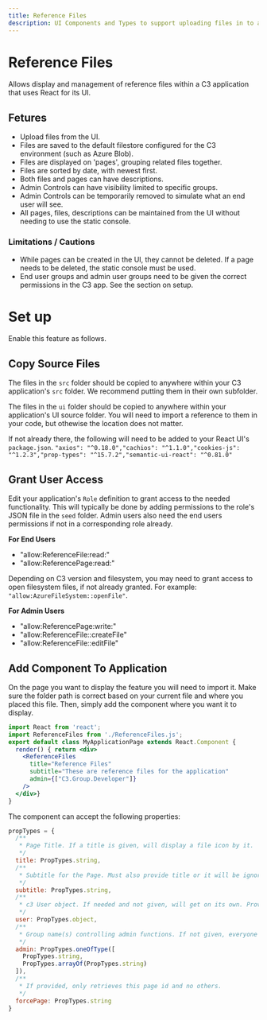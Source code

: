 ```yaml
---
title: Reference Files
description: UI Components and Types to support uploading files in to a C3 Application and allowing them to be downloaded.
---
```


# Reference Files

Allows display and management of reference files within a C3 application that uses React for its UI.

## Fetures

* Upload files from the UI.
* Files are saved to the default filestore configured for the C3 environment (such as Azure Blob).
* Files are displayed on 'pages', grouping related files together.
* Files are sorted by date, with newest first.
* Both files and pages can have descriptions.
* Admin Controls can have visibility limited to specific groups.
* Admin Controls can be temporarily removed to simulate what an end user will see.
* All pages, files, descriptions can be maintained from the UI without needing to use the static console.

### Limitations / Cautions

* While pages can be created in the UI, they cannot be deleted. If a page needs to be deleted, the static console must be used.
* End user groups and admin user groups need to be given the correct permissions in the C3 app. See the section on setup.

# Set up

Enable this feature as follows.

## Copy Source Files

The files in the `src` folder should be copied to anywhere within your C3 application's `src` folder.
We recommend putting them in their own subfolder.

The files in the `ui` folder should be copied to anywhere within your application's UI source folder.
You will need to import a reference to them in your code, but othewise the location does not matter.

If not already there, the following will need to be added to your React UI's `package.json`.
`"axios": "^0.18.0","cachios": "^1.1.0","cookies-js": "^1.2.3","prop-types": "^15.7.2","semantic-ui-react": "^0.81.0"`

## Grant User Access

Edit your application's `Role` definition to grant access to the needed functionality.
This will typically be done by adding permissions to the role's JSON file in the `seed` folder.
Admin users also need the end users permissions if not in a corresponding role already.

**For End Users**

* "allow:ReferenceFile:read:"
* "allow:ReferencePage:read:"

Depending on C3 version and filesystem, you may need to grant access to open filesystem files, if not already granted. For example: `"allow:AzureFileSystem::openFile"`.

**For Admin Users**

* "allow:ReferencePage:write:"
* "allow:ReferenceFile::createFile"
* "allow:ReferenceFile::editFile"

## Add Component To Application

On the page you want to display the feature you will need to import it. Make sure the folder path is correct based on your current file and where you placed this file.
Then, simply add the component where you want it to display.

```jsx
import React from 'react';
import ReferenceFiles from './ReferenceFiles.js';
export default class MyApplicationPage extends React.Component {
  render() { return <div>
    <ReferenceFiles 
      title="Reference Files"
      subtitle="These are reference files for the application"
      admin={["C3.Group.Developer"]}
    />
  </div>}
}
```

The component can accept the following properties:

```js
propTypes = {
  /**
   * Page Title. If a title is given, will display a file icon by it.
   */
  title: PropTypes.string,
  /**
   * Subtitle for the Page. Must also provide title or it will be ignored.
   */
  subtitle: PropTypes.string,
  /**
   * c3 User object. If needed and not given, will get on its own. Provide if already available to reduce network calls.
   */
  user: PropTypes.object,
  /**
   * Group name(s) controlling admin functions. If not given, everyone sees them.
   */
  admin: PropTypes.oneOfType([
    PropTypes.string,
    PropTypes.arrayOf(PropTypes.string)
  ]),
  /**
   * If provided, only retrieves this page id and no others.
   */
  forcePage: PropTypes.string
}
```
